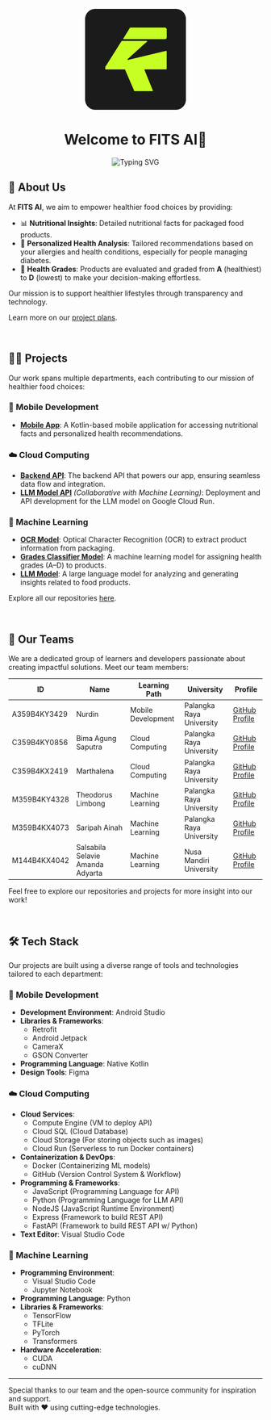 <!-- Organization Logo -->
<p align="center">
  <img src="./assets/logo.png" alt="Organization Logo" width="200">
</p>

<!-- Organization Name -->
<h1 align="center">Welcome to FITS AI👋</h1>

<!-- Animated Headline -->
<p align="center">
  <img src="https://readme-typing-svg.demolab.com?font=Fira+Code&size=22&pause=1000&center=true&width=500&lines=Innovating+for+a+Smarter+Tomorrow;Empowering+Health+through+Smart+Scans" alt="Typing SVG">
</p>


## 🌟 About Us
At **FITS AI**, we aim to empower healthier food choices by providing:
- 📊 **Nutritional Insights**: Detailed nutritional facts for packaged food products.
- 🤝 **Personalized Health Analysis**: Tailored recommendations based on your allergies and health conditions, especially for people managing diabetes.
- 🎯 **Health Grades**: Products are evaluated and graded from **A** (healthiest) to **D** (lowest) to make your decision-making effortless.

Our mission is to support healthier lifestyles through transparency and technology.

Learn more on our [project plans](https://docs.google.com/document/d/1tLQroXQbzkVgbwAPl521GamCYQBAWbr3Jb47J3KF__g/edit?usp=sharing).

<br>

## 👨‍💻 Projects
Our work spans multiple departments, each contributing to our mission of healthier food choices:

### 📱 Mobile Development
- **[Mobile App](https://github.com/FITS-AI/Fits-MD)**: A Kotlin-based mobile application for accessing nutritional facts and personalized health recommendations.

### ☁️ Cloud Computing
- **[Backend API](https://github.com/FITS-AI/cloud-computing)**: The backend API that powers our app, ensuring seamless data flow and integration.
- **[LLM Model API](https://github.com/FITS-AI/machine_learning_llm)** *(Collaborative with Machine Learning)*: Deployment and API development for the LLM model on Google Cloud Run.

### 🤖 Machine Learning
- **[OCR Model](https://github.com/FITS-AI/Machine_Learning_OCR)**: Optical Character Recognition (OCR) to extract product information from packaging.
- **[Grades Classifier Model](https://github.com/FITS-AI/Machine_Learning_3)**: A machine learning model for assigning health grades (A–D) to products.
- **[LLM Model](https://github.com/FITS-AI/machine_learning_llm)**: A large language model for analyzing and generating insights related to food products.

Explore all our repositories [here](https://github.com/orgs/FITS-AI/repositories).

<br>

## 👥 Our Teams
We are a dedicated group of learners and developers passionate about creating impactful solutions. Meet our team members:

| ID  | Name               | Learning Path         | University               | Profile                          |
| --- | ------------------ | --------------------- | ------------------------ | -------------------------------- |
| A359B4KY3429  | Nurdin | Mobile Development    | Palangka Raya University | [GitHub Profile](https://github.com/nudriin)              |
| C359B4KY0856  | Bima Agung Saputra | Cloud Computing       | Palangka Raya University | [GitHub Profile](https://github.com/bmmasaputra)              |
| C359B4KX2419  | Marthalena | Cloud Computing       | Palangka Raya University | [GitHub Profile](https://github.com/marthaaaaaa)              |
| M359B4KY4328  | Theodorus Limbong | Machine Learning      | Palangka Raya University | [GitHub Profile](https://github.com/TheodorusLimbong)              |
| M359B4KX4073  | Saripah Ainah | Machine Learning      | Palangka Raya University | [GitHub Profile](https://github.com/saripahainah)              |
| M144B4KX4042  | Salsabila Selavie Amanda Adyarta | Machine Learning      | Nusa Mandiri University | [GitHub Profile](https://github.com/myminemanda)              |

Feel free to explore our repositories and projects for more insight into our work!

<br>

## 🛠️ Tech Stack
Our projects are built using a diverse range of tools and technologies tailored to each department:

### 📱 Mobile Development
- **Development Environment**: Android Studio
- **Libraries & Frameworks**: 
  - Retrofit
  - Android Jetpack
  - CameraX
  - GSON Converter
- **Programming Language**: Native Kotlin
- **Design Tools**: Figma

### ☁️ Cloud Computing
- **Cloud Services**:
  - Compute Engine (VM to deploy API)
  - Cloud SQL (Cloud Database)
  - Cloud Storage (For storing objects such as images)
  - Cloud Run (Serverless to run Docker containers)
- **Containerization & DevOps**:
  - Docker (Containerizing ML models)
  - GitHub (Version Control System & Workflow)
- **Programming & Frameworks**:
  - JavaScript (Programming Language for API)
  - Python (Programming Language for LLM API)
  - NodeJS (JavaScript Runtime Environment)
  - Express (Framework to build REST API)
  - FastAPI (Framework to build REST API w/ Python)
- **Text Editor**: Visual Studio Code

### 🤖 Machine Learning
- **Programming Environment**: 
  - Visual Studio Code
  - Jupyter Notebook
- **Programming Language**: Python
- **Libraries & Frameworks**:
  - TensorFlow
  - TFLite
  - PyTorch
  - Transformers
- **Hardware Acceleration**:
  - CUDA
  - cuDNN

<!-- <br> -->

<!-- ## 📜 License
This project is licensed under the [MIT License](https://github.com/your-org/your-repo/blob/main/LICENSE). -->

---
Special thanks to our team and the open-source community for inspiration and support.  
Built with ❤️ using cutting-edge technologies.

<!-- ---
## ✨ Highlights
![GitHub Stats](https://github-readme-stats.vercel.app/api?username=FITS-AI&show_icons=true&theme=radical) -->
